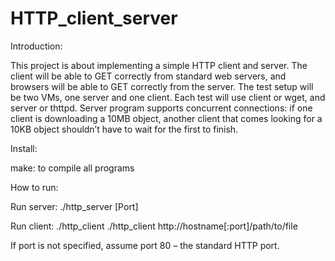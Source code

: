 # HTTP_client_server
Introduction:

This project is about implementing a simple HTTP client and server. 
The client will be able to GET correctly from standard web servers, and browsers will be able to GET correctly from the server. The test setup will be two VMs, one server and one client. Each test will use client or wget, and server or thttpd.    Server program supports concurrent connections: if one client is downloading a 10MB object, another client that comes looking for a 10KB object shouldn’t have to wait for the first to finish.



Install: 

make: to compile all programs



How to run:

Run server: ./http_server [Port]

  
Run client: ./http_client ./http_client http://hostname[:port]/path/to/file

If port is not specified, assume port 80 – the standard HTTP port.


